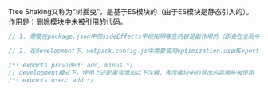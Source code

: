 Tree Shaking又称为“树摇曳”，是基于ES模块的（由于ES模块是静态引入的）。作用是：删除模块中未被引用的代码。

```js
// 1. 需要在package.json中的sideEffects字段指明哪些内容是副作用的（即会在全局中引入对象，如polyfill中的Promise）

// 2. 在development下，webpack.config.js中需要使用optimization.usedExports字段表示需要标准模块中的内容有哪些被使用到，好方便其它插件进行处理。在production下，默认配置已帮我们处理好。

/*! exports provided: add, minus */
// development模式下，使用上述配置会添加以下注释，表示模块中的导出内容哪些被使用
/*! exports used: add */
```